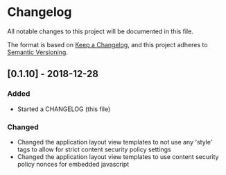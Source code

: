# Changelog
All notable changes to this project will be documented in this file.

The format is based on [Keep a Changelog](https://keepachangelog.com/en/1.0.0/),
and this project adheres to [Semantic Versioning](https://semver.org/spec/v2.0.0.html).

## [0.1.10] - 2018-12-28
### Added
- Started a CHANGELOG (this file)

### Changed
- Changed the application layout view templates to not use any 'style' tags to allow for strict content security policy settings
- Changed the application layout view templates to use content security policy nonces for embedded javascript
